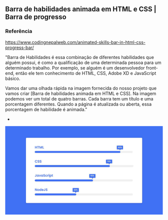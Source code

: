 Barra de habilidades animada em HTML e CSS | Barra de progresso
-

### Referência
https://www.codingnepalweb.com/animated-skills-bar-in-html-css-progress-bar/

"Barra de Habilidades é essa combinação de diferentes habilidades que alguém possui, é como a qualificação de uma determinada pessoa para um determinado trabalho. Por exemplo, se alguém é um desenvolvedor front-end, então ele tem conhecimento de HTML, CSS, Adobe XD e JavaScript básico.

Vamos dar uma olhada rápida na imagem fornecida do nosso projeto que vamos criar [Barra de habilidades animada em HTML e CSS]. Na imagem podemos ver um total de quatro barras. Cada barra tem um título e uma porcentagem diferentes. Quando a página é atualizada ou aberta, essa porcentagem de habilidade é animada."

-

![alt text](image.png)